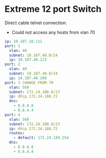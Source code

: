 # Extreme 12 port Switch

Direct cable telnet connection.

- Could not access any hosts from vlan 70

```yaml
ip: 10.187.10.111
port: 1
  vlan: 40
  subnet: 10.187.40.0/24
  ip: 10.187.40.123
port: 2
  vlan: 40
  subnet: 10.187.40.0/24
  ip: 10.187.40.200
port: 3 CHANGE FROM 70
  vlan: 568
  subnet: 172.24.188.0/23
  ip: dhcp.172.24.188.72
  dns: 
    - 8.8.8.8
    - 8.8.4.4
port: 4
  vlan: 568
  subnet: 172.24.188.0/23
  ip: dhcp.172.24.188.72
  routes: 
    - default: 172.24.189.254
  dns: 
    - 8.8.8.8
    - 8.8.4.4
```
